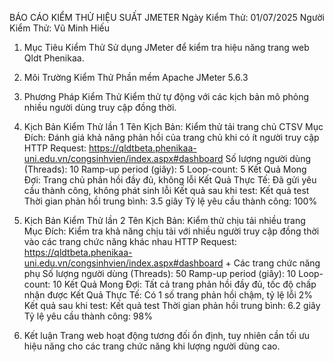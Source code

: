 BÁO CÁO KIỂM THỬ HIỆU SUẤT JMETER
Ngày Kiểm Thử: 01/07/2025
Người Kiểm Thử: Vũ Minh Hiếu

1. Mục Tiêu Kiểm Thử
Sử dụng JMeter để kiểm tra hiệu năng trang web Qldt Phenikaa.

2. Môi Trường Kiểm Thử
Phần mềm Apache JMeter 5.6.3

3. Phương Pháp Kiểm Thử
Kiểm thử tự động với các kịch bản mô phỏng nhiều người dùng truy cập đồng thời.

4. Kịch Bản Kiểm Thử lần 1
Tên Kịch Bản: Kiểm thử tải trang chủ CTSV
Mục Đích: Đánh giá khả năng phản hồi của trang chủ khi có ít người truy cập
HTTP Request: https://qldtbeta.phenikaa-uni.edu.vn/congsinhvien/index.aspx#dashboard
Số lượng người dùng (Threads): 10
Ramp-up period (giây): 5
Loop-count: 5
Kết Quả Mong Đợi: Trang chủ phản hồi đầy đủ, không lỗi
Kết Quả Thực Tế: Đã gửi yêu cầu thành công, không phát sinh lỗi
Kết quả sau khi test:
Kết quả test
Thời gian phản hồi trung bình: 3.5 giây
Tỷ lệ yêu cầu thành công: 100%
5. Kịch Bản Kiểm Thử lần 2
Tên Kịch Bản: Kiểm thử chịu tải nhiều trang
Mục Đích: Kiểm tra khả năng chịu tải với nhiều người truy cập đồng thời vào các trang chức năng khác nhau
HTTP Request: https://qldtbeta.phenikaa-uni.edu.vn/congsinhvien/index.aspx#dashboard + Các trang chức năng phụ
Số lượng người dùng (Threads): 50
Ramp-up period (giây): 10
Loop-count: 10
Kết Quả Mong Đợi: Tất cả trang phản hồi đầy đủ, tốc độ chấp nhận được
Kết Quả Thực Tế: Có 1 số trang phản hồi chậm, tỷ lệ lỗi 2%
Kết quả sau khi test:
Kết quả test
Thời gian phản hồi trung bình: 6.2 giây
Tỷ lệ yêu cầu thành công: 98%
6. Kết luận
Trang web hoạt động tương đối ổn định, tuy nhiên cần tối ưu hiệu năng cho các trang chức năng khi lượng người dùng cao.
